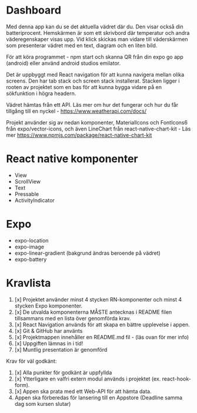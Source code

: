 # Dashboard

Med denna app kan du se det aktuella vädret där du. Den visar också din batteriprocent.
Hemskärmen är som ett skrivbord där temperatur och andra väderegenskaper visas upp.
Vid klick skickas man vidare till väderskärmen som presenterar vädret med en text, diagram och en liten bild.

För att köra programmet - npm start och skanna QR från din expo go app (android) eller använd android studios emilator.

Det är uppbyggt med React navigation för att kunna navigera mellan olika screens.
Den har tab stack och screen stack installerat.
Stacken ligger i rooten av projektet som en bas för att kunna bygga vidare på en sökfunktion i högra headern.

Vädret hämtas från ett API. Läs mer om hur det fungerar och hur du får tillgång till en nyckel - https://www.weatherapi.com/docs/

Projekt använder sig av nedan komponenter, MaterialIcons och FontIcons6 från expo/vector-icons, och även LineChart från react-native-chart-kit - Läs mer https://www.npmjs.com/package/react-native-chart-kit

# React native komponenter

- View
- ScrollView
- Text
- Pressable
- ActivityIndicator

# Expo

- expo-location
- expo-image
- expo-linear-gradient (bakgrund ändras beroende på vädret)
- expo-battery

# Kravlista

1. [x] Projektet använder minst 4 stycken RN-komponenter och minst 4 stycken Expo
       komponenter.
2. [x] De utvalda komponenterna MÅSTE antecknas i README filen tillsammans med en
       lista över genomförda krav.
3. [x] React Navigation används för att skapa en bättre upplevelse i appen.
4. [x] Git & GitHub har använts
5. [x] Projektmappen innehåller en README.md fil - (läs ovan för mer info)
6. [x] Uppgiften lämnas in i tid!
7. [x] Muntlig presentation är genomförd

Krav för väl godkänt:

1. [x] Alla punkter för godkänt är uppfyllda
2. [x] Ytterligare en valfri extern modul används i projektet (ex. react-hook-form).
3. [x] Appen ska prata med ett Web-API för att hämta data.
4. Appen ska förberedas för lansering till en Appstore (Deadline samma dag som kursen
   slutar)
